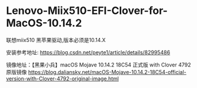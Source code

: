 # Lenovo-Miix510-EFI-Clover-for-MacOS-10.14.2

联想miix510 黑苹果驱动,版本必须是10.14.X

安装参考地址:
https://blog.csdn.net/peyte1/article/details/82995486


镜像地址：【黑果小兵】macOS Mojave 10.14.2 18C54 正式版 with Clover 4792原版镜像
https://blog.daliansky.net/macOS-Mojave-10.14.2-18C54-official-version-with-Clover-4792-original-image.html

